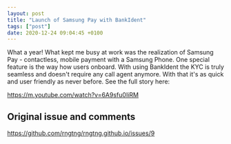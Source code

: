 ```yaml
---
layout: post
title: "Launch of Samsung Pay with BankIdent"
tags: ["post"]
date: 2020-12-24 09:04:45 +0100
---
```


What a year! What kept me busy at work was the realization of Samsung Pay - contactless, mobile payment with a Samsung Phone. 
One special feature is the way how users onboard. With using BankIdent the KYC is truly seamless and doesn't require any call agent anymore. With that it's as quick and user friendly as never before. See the full story here:

<https://m.youtube.com/watch?v=6A9sfu0IiRM>

## Original issue and comments

https://github.com/rngtng/rngtng.github.io/issues/9
